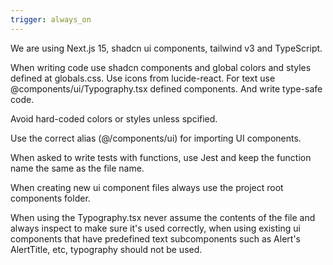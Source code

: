 ```yaml
---
trigger: always_on
---
```


We are using Next.js 15, shadcn ui components, tailwind v3 and TypeScript.

When writing code use shadcn components and global colors and styles defined at globals.css. Use icons from lucide-react. For text use @components/ui/Typography.tsx defined components. And write type-safe code.

Avoid hard-coded colors or styles unless spcified.

Use the correct alias (@/components/ui) for importing UI components.

When asked to write tests with functions, use Jest and keep the function name the same as the file name.

When creating new ui component files always use the project root components folder.

When using the Typography.tsx never assume the contents of the file and always inspect to make sure it's used correctly, when using existing ui components that have predefined text subcomponents such as Alert's AlertTitle, etc, typography should not be used.